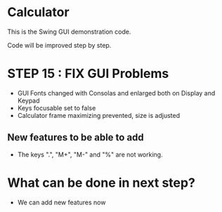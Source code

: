 # Calculator
 
This is the Swing GUI demonstration code.  

Code will be improved step by step. 

# STEP 15 : FIX GUI Problems  
 - GUI Fonts changed with Consolas and enlarged both on Display and Keypad
 - Keys focusable set to false
 - Calculator frame maximizing prevented, size is adjusted   
  
 
## New features to be able to add
 - The keys ".", "M+", "M-" and "%" are not working. 

# What can be done in next step?
  - We can add new features now